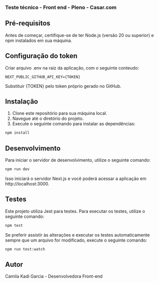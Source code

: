 ### Teste técnico - Front end - Pleno - Casar.com

## Pré-requisitos

Antes de começar, certifique-se de ter Node.js (versão 20 ou superior) e npm instalados em sua máquina.

## Configuração do token

Criar arquivo .env na raiz da aplicação, com o seguinte conteudo:

```
NEXT_PUBLIC_GITHUB_API_KEY={TOKEN}
```

Substituir {TOKEN} pelo token próprio gerado no GitHub.

## Instalação

1. Clone este repositório para sua máquina local.
2. Navegue até o diretório do projeto.
3. Execute o seguinte comando para instalar as dependências:

```bash
npm install
```

## Desenvolvimento

Para iniciar o servidor de desenvolvimento, utilize o seguinte comando:

```bash
npm run dev
```

Isso iniciará o servidor Next.js e você poderá acessar a aplicação em http://localhost:3000.

## Testes

Este projeto utiliza Jest para testes. Para executar os testes, utilize o seguinte comando:

```bash
npm test
```

Se preferir assistir às alterações e executar os testes automaticamente sempre que um arquivo for modificado, execute o seguinte comando:

```bash
npm run test:watch
```

## Autor

Camila Kadi Garcia - Desenvolvedora Front-end
